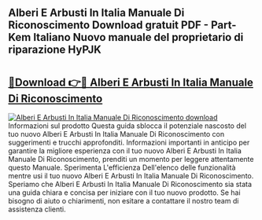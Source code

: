 ## Alberi E Arbusti In Italia Manuale Di Riconoscimento Download gratuit PDF - Part-Kem Italiano Nuovo manuale del proprietario di riparazione HyPJK

# <h2><a href="http://dffhnz.blite.top/?on=Alberi+E+Arbusti+In+Italia+Manuale+Di+Riconoscimento">🔗Download 👉🔴 Alberi E Arbusti In Italia Manuale Di Riconoscimento</a></h2>

[![Alberi E Arbusti In Italia Manuale Di Riconoscimento download](https://i.imgur.com/lujVjoI.png)](http://dffhnz.blite.top/?on=Alberi+E+Arbusti+In+Italia+Manuale+Di+Riconoscimento)
Informazioni sul prodotto Questa guida sblocca il potenziale nascosto del tuo nuovo Alberi E Arbusti In Italia Manuale Di Riconoscimento con suggerimenti e trucchi approfonditi. Informazioni importanti in anticipo per garantire la migliore esperienza con il tuo nuovo Alberi E Arbusti In Italia Manuale Di Riconoscimento, prenditi un momento per leggere attentamente questo Manuale. Sperimenta L'efficienza Dell'elenco delle funzionalità mentre usi il tuo nuovo Alberi E Arbusti In Italia Manuale Di Riconoscimento. Speriamo che Alberi E Arbusti In Italia Manuale Di Riconoscimento sia stata una guida chiara e concisa per iniziare con il tuo nuovo prodotto. Se hai bisogno di aiuto o chiarimenti, non esitare a contattare il nostro team di assistenza clienti.
